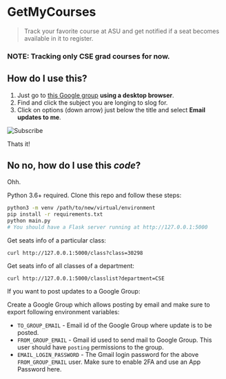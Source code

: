 # GetMyCourses

> Track your favorite course at ASU and get notified if a seat becomes available in it to register.

### NOTE: Tracking only CSE grad courses for now.

## How do I use this?

1. Just go to [this Google group](https://groups.google.com/forum/#!forum/asu-cse-class-seats) **using a desktop browser**.
2. Find and click the subject you are longing to slog for.
3. Click on options (down arrow) just below the title and select **Email updates to me**.

![Subscribe](https://lh3.googleusercontent.com/1wLeB2iEEELfoCC4cuU_mO1id2eAT9ANjzH05PO9VwUSa7cWaOjPifWl4RYPt3JKOiPFe-SgpePslOwu81N3L4tzEP_LryUnOb0d5Y5vmdYTcEOhAbxbJGEtJ9fI3EbQL7YxYirFoQ=w2400)

Thats it!

## No no, how do I use this *code*?

Ohh.

Python 3.6+ required. Clone this repo and follow these steps:
```sh
python3 -m venv /path/to/new/virtual/environment
pip install -r requirements.txt
python main.py
# You should have a Flask server running at http://127.0.0.1:5000
```

Get seats info of a particular class:
```
curl http://127.0.0.1:5000/class?class=30298
```

Get seats info of all classes of a department:
```
curl http://127.0.0.1:5000/classlist?department=CSE
```

If you want to post updates to a Google Group:

Create a Google Group which allows posting by email and make sure to export following environment variables:

- `TO_GROUP_EMAIL` - Email id of the Google Group where update is to be posted.
- `FROM_GROUP_EMAIL` - Gmail id used to send mail to Google Group. This user should have `posting` permissions to the group.
- `EMAIL_LOGIN_PASSWORD` - The Gmail login password for the above `FROM_GROUP_EMAIL` user. Make sure to enable 2FA and use an App Password here.
